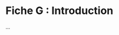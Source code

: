 # Fiche G : Introduction

<!-- 
Objectif : Présenter le sujet en allant du général au spécifique.
Taille : 1 à 2 pages.
Style : Impersonnel.
Composition :
1. Mise en situation (contexte général).
2. Position du problème (problématique).
3. Annonce du plan.
-->

... 